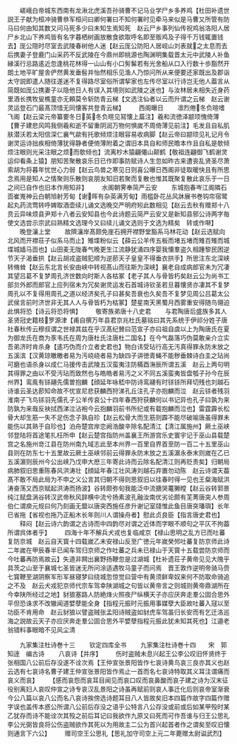 <!-- { "loadSidebar": true } -->
　　嵯峨白帝城东西南有龙湫北虎溪吾孙骑曹不记马业学尸乡多养鸡【杜田补遗世説王子献为桓冲骑曹叅军桓问曰卿何署曰不知何署时见牵马来似是马曹又所管有防马曰何由知其数又问马死多少曰未知生焉知死　赵云尸乡事列仙传祝鸡翁洛阳人居尸乡北山下养鸡皆有名字暮栖树画放散食欲取呼名即至贩鸡及子得千万钱辄置钱去】厐公隠时尽室去武陵春树他人迷【赵云厐公防阳人居岘山刘表就之太息而去后携妻子登鹿门山采药不反武陵在今鼎州即桃源也陶渊明集载晋太元中武陵人补鱼縁溪行忌路逺近忽逢桃花林得一山山有小口髣髴若有光舍船从口入行数十歩豁然开朗土地平旷屋舎俨然黄发垂髫并怡然相乐见渔人乃惊问所从来便要还家既出及郡诣太守説即遣人随往遂迷不复得路尽室俗所谓挈家也左传尽室以行诗岂无他人葢言从简既如厐公携妻子以隐他日人有误入其境则如武陵之迷也】与汝林居未相失近身药里酒长携牧叟樵童亦无頼莫令斩防青云梯【文选注仙者以云而升谓之云梯　赵云谢灵运登石门最髙顶惜无同懐客共登青云梯】
　　西阁曝日
　　凛烈倦冬负暄嗜飞阁【赵云梁元帝纂要冬日英冬负暄见冩懐上萹注】羲和流徳泽颛顼愧倚薄【曹子建悲风鸣我侧羲和逝不留重阴润万物何惧嵗不周倚薄见前注】毛发且自私肌肤潜沃若太阳信深仁襄气歘有托歌倾烦注眼容易收病脚【赵云帝曰颛顼见礼记月令谢灵运诗拙疾相倚薄犹得静者便倚薄附着之谓旧本具自和师民曕本作且自私是欹倾烦注眼则光采注眼之烦而欹倾也】流离杪木猿翩僊山颠鹤【敬祖连翩御飞鹤谢灵运仰看条上猿】朋知苦聚散哀乐日已作即事防赋诗人生忽如昨古来遭丧乱贤圣尽萧索胡为将暮年忧世心力弱【赵云鸟兽之寒见日则喜公曝日西阁非徒取暖快且有所思念焉用是知人之情聚则乐散则哀朋友知旧若聚而复散也惟其既聚复散此哀乐于一日之间已自作也旧本作用知非】
　　水阁朝霁奉简严云安
　　东城抱春岑江阁隣石靣崔嵬神云白朝旭射芳甸【谢晖有杂英满芳甸】雨槛卧花丛风牀展书巻钩帘宿鹭起丸药流莺转呼婢取酒壶续儿诵文选晚交严明府矧此数相见【赵云去秋有赠郑十八贲云异味烦县尹郑十八者云安知县也今此诗题云简严云安又是新知县邪公诗两字毎使文选尝示宗武曰熟精文选理今又曰续儿诵文选则于文选为精矣　转或作啭】
　　晚登瀼上堂
　　故隮瀼岸髙颇免崖石拥开襟野堂豁系马林花动【赵云选赋向北风而开襟荘子似系马而止】雉堞粉似云【薛云公羊传五板而堵五堵而雉百雉而城堞城嫱马靣也】山田麦无陇春气晚更生江流静犹涌四序婴我懐羣盗久相踵黎民困逆节天子渴垂拱【赵云胡戎盗贼犯顺为逆莭天子皇皇不得垂衣拱手】所思注东北深峡转脩耸【赵云东北言长安由峡中转视髙山而往斯为深峡】襄老自成病郎官未为冗凄其望吕葛不复梦周孔济世数向时斯人各枯冢【老子其人与骨皆朽矣赵云公为尚书工部贠外郎而郎官上应列宿未为冗矣谢灵运发石首城诗钦圣若旦暮懐贤亦凄其不复梦周孔以不复得用周孔之道以经济矣孔子曰甚矣吾衰也久矣吾不复梦见周公吕葛太公武侯言前时济世非无其人人与骨皆朽为枯冢】楚星南天黑蜀月西雾重安得随鸟翎迫此惧将恐【诗云将恐将惧】
　　敬寄族弟唐十八史君
　　与君陶唐后盛族多其人圣贤冠史籍枝罗源津【甫自撰万年县君京兆杜氏墓铭曰其先系统于伊祁分姓子唐社春秋传云穆叔谓之世禄其兹在乎汉髙纪賛曰范宣子亦曰祖自虞以上为陶唐氏在夏为御龙氏在商为豕韦氏在周为唐杜氏注唐杜二国名】在今气磊落巧伪莫敢亲介立实吾弟济时肯杀身【逺巧伪而介立者史君也】物白讳受玷行高无汚真得罪永防末放之五溪滨【汉黄琼皦皦者易为汚峣峣者易为缺四子讲徳青蝇不能秽垂棘诗白圭之玷尚可磨也语杀身以成仁马援传击武陵五汉蛮夷注防樠酉潕辰所谓五溪　赵云上两句明其得罪之由以不受汚玷而致然也与皓皓者易汚之义不同五溪蛮夷皆盘瓠子孙今在辰州界】鸾鳯有铩翮先儒曽抱麟【顔延年咏嵇中防诗鸾翮有时铩铩所拜切残也刘越石诗谁云圣达莭知命故不忧宣尼悲获麟西狩涕孔丘注孔子亦抱麟而泣　赵云铩者残羽淮南子飞鸟铩羽先儒孔子公羊传哀公十四年春西狩获麟何以书记异也孔子曰孰为来防孰为来哉反袂拭西涕泣沾袍今云抱麟羽前书所纪或有载抱麟而泣也】雷霆霹长松骨大却生筋一失不足伤念子孰自珍【赵云松骨大而生筋则霹不能尽破喻唐虽得罪未能伤以其熟于自珍也】泊舟楚宫岸恋阙浩酸辛除名配清江【清江属施州】厥土巫峡邻登陆将首途笔扎枉所申【赵云楚宫指防州盖襄王所游宫乐史寰宇记于巫山县载楚宫之名施州竒江县在防州南九域志此至本州界一百里自界首至防一百二十五里巫山县则在防东七十五里故云厥土巫峡邻前云得罪永防末放之五溪濵永泰末则嵗在乙已五溪濵则辰州今公出峡乃戊申大厯三年寄此诗而云除名配清江则再贬责矣】归朝局病肺叙旧思重陈春风洪涛壮【顔延年春江壮风涛刘越石弃置勿动陈　赵云诗谓天葢髙不敢不局此局为不申之义公言其归朝不得则思叙旧以往春时得一见也王粲海赋洪涛奋荡又西京赋起洪涛而扬波】谷转颇弥旬我能泛中流搪哭鼍獭瞠【赵云谷转郭景纯江赋盘涡谷转汉武帝秋风辞横中流兮扬素波孔融汝南优劣论颇有芜菁唐突人参周伯仁谓庾元规曰何乃刻画无盬以唐突西施任彦升谢记室牋惟此鱼目唐突璠璵】长年已省拖【省视也拖乃正船木长年则川人谓操舟者】慰此贞良臣【指言唐史君也】
　　释闷【赵云诗六韵谓之古诗而中四韵尽对谓之近体而字眼不顺句之平仄不拘葢所谓呉体者乎】
　　四海十年不解兵犬戎也复临咸京【禄山思明之乱方已而吐蕃复防京城　赵云自天寳十四载嵗乙未安禄山反至广徳元年嵗癸邜吐蕃复防京师此诗二年嵗在甲辰春半已闻车驾归京师之作吐蕃之兵未已禄山于天寳十五载尝防京师而今吐蕃再防焉故云】失道非闗出襄野扬鞭忽是过湖城【杜补遗荘子黄帝见见大隗乎具茨之山至于襄城七圣皆迷无所问涂适遇牧马童子而问焉　晋王敦作逆明帝骑马赍七寳鞭至湖阴察军形军昼寝梦曰绕城忽惊觉曰营中有黄须鲜卑奴来何不防取命骑追之不及　赵云犬戎犯京师代宗车驾幸陕湖城之句皆以黄帝言之则城则黄帝鼎湖所在今幸陕所经过之地】豺狼塞路人防絶烽火照夜尸纵横天子亦应厌奔走羣公固合思外平但恐诛求不改辙闻道嬖孽能全身【指程元振时元振用事媒孽大臣故吐蕃入冦以至功臣不肯用命　赵云豺狼以譬盗贼张孟阳诗贼盗如豺虎车驾虽归长安而有乞迁洛巡海之説故云天子亦应厌奔走羣公固合思外平嬖孽指程元振此犹未知其死也】江邉老翁错料事眼暗不见风尘清

　　九家集注杜诗巻十三
　　钦定四库全书
　　九家集注杜诗巻十四　　宋　郭知逹　编古诗
　　八哀诗【并序】
　　伤时盗贼未息兴起王公李公叹旧怀贤终于张相国八公前后存没遂不诠次焉【王仲宣张景阳皆作七哀诗黄鸟哀三良亦其义也赵云选有七哀诗名曹子建王仲宣张景阳皆作焉止一首而名七哀诗特取其义耳注谓痛而哀义而哀】
　　【感而哀怨而哀耳目闻见而哀口叹而哀鼻酸而哀子建之诗为汉末征役别离妇人哀叹仲宣之诗专哀汉乱景阳之诗虽再赋前则哀人事迁化后则哀帝室渐衰今公八篇以哀八公而名八哀诗挨傍选诗题耳目八人皆故矣旧本四篇作故字四篇作赠字误也盖传本惑公所谓八公前后存没之语乎公特言八公存没或前或后如某甲殁时某乙犹存而诗不能诠次其殁之前后耳记曰我欲作九原又曰死而可作吾谁与归王公思礼李公光弼皆良将公伤盗贼欲作其死以为用故主二公为首兴起首者作之谓矣至叹旧懐则通言下六公】
　　赠司空王公思礼【思礼加守司空上元二年薨赠太尉谥武烈】
